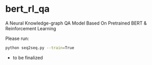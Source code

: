 # bert_rl_qa
 A Neural Knowledge-graph QA Model Based On Pretrained BERT & Reinforcement Learning
 
 Please run:
 ```bash
 python seq2seq.py --train=True
 ```
 
* to be finalized
